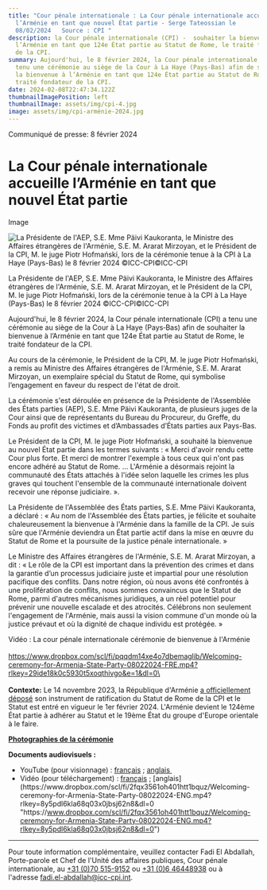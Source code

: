 ```yaml
---
title: "Cour pénale internationale : La Cour pénale internationale accueille
  l’Arménie en tant que nouvel État partie - Serge Tateossian le
  08/02/2024   Source : CPI "
description: la Cour pénale internationale (CPI) -  souhaiter la bienvenue à
  l’Arménie en tant que 124e État partie au Statut de Rome, le traité fondateur
  de la CPI.
summary: Aujourd'hui, le 8 février 2024, la Cour pénale internationale (CPI) a
  tenu une cérémonie au siège de la Cour à La Haye (Pays‑Bas) afin de souhaiter
  la bienvenue à l’Arménie en tant que 124e État partie au Statut de Rome, le
  traité fondateur de la CPI.
date: 2024-02-08T22:47:34.122Z
thumbnailImagePosition: left
thumbnailImage: assets/img/cpi-4.jpg
image: assets/img/cpi-arménie-2024.jpg
---
```

<!--StartFragment-->

Communiqué de presse: 8 février 2024

# La Cour pénale internationale accueille l’Arménie en tant que nouvel État partie

Image

![La Présidente de l'AEP, S.E. Mme Päivi Kaukoranta, le Ministre des Affaires étrangères de l'Arménie, S.E. M. Ararat Mirzoyan, et le Président de la CPI, M. le juge Piotr Hofmański, lors de la cérémonie tenue à la CPI à La Haye (Pays-Bas) le 8 février 2024 ©ICC-CPI©ICC-CPI](https://www.icc-cpi.int/sites/default/files/styles/press_release/public/2024-02/20240208-welcoming-ceremony-armenia-60.jpg?itok=kxqK8Ynx)

La Présidente de l'AEP, S.E. Mme Päivi Kaukoranta, le Ministre des Affaires étrangères de l'Arménie, S.E. M. Ararat Mirzoyan, et le Président de la CPI, M. le juge Piotr Hofmański, lors de la cérémonie tenue à la CPI à La Haye (Pays-Bas) le 8 février 2024 ©ICC-CPI©ICC-CPI

Aujourd'hui, le 8 février 2024, la Cour pénale internationale (CPI) a tenu une cérémonie au siège de la Cour à La Haye (Pays‑Bas) afin de souhaiter la bienvenue à l’Arménie en tant que 124e État partie au Statut de Rome, le traité fondateur de la CPI.

Au cours de la cérémonie, le Président de la CPI, M. le juge Piotr Hofmański, a remis au Ministre des Affaires étrangères de l'Arménie, S.E. M. Ararat Mirzoyan, un exemplaire spécial du Statut de Rome, qui symbolise l’engagement en faveur du respect de l'état de droit.

La cérémonie s'est déroulée en présence de la Présidente de l'Assemblée des États parties (AEP), S.E. Mme Päivi Kaukoranta, de plusieurs juges de la Cour ainsi que de représentants du Bureau du Procureur, du Greffe, du Fonds au profit des victimes et d’Ambassades d’États parties aux Pays-Bas.

Le Président de la CPI, M. le juge Piotr Hofmański, a souhaité la bienvenue au nouvel État partie dans les termes suivants : « Merci d'avoir rendu cette Cour plus forte. Et merci de montrer l'exemple à tous ceux qui n'ont pas encore adhéré au Statut de Rome. … L'Arménie a désormais rejoint la communauté des États attachés à l'idée selon laquelle les crimes les plus graves qui touchent l'ensemble de la communauté internationale doivent recevoir une réponse judiciaire. ».

La Présidente de l'Assemblée des États parties, S.E. Mme Päivi Kaukoranta, a déclaré : « Au nom de l'Assemblée des États parties, je félicite et souhaite chaleureusement la bienvenue à l'Arménie dans la famille de la CPI. Je suis sûre que l'Arménie deviendra un État partie actif dans la mise en œuvre du Statut de Rome et la poursuite de la justice pénale internationale. »

Le Ministre des Affaires étrangères de l'Arménie, S.E. M. Ararat Mirzoyan, a dit : « Le rôle de la CPI est important dans la prévention des crimes et dans la garantie d’un processus judiciaire juste et impartial pour une résolution pacifique des conflits. Dans notre région, où nous avons été confrontés à une prolifération de conflits, nous sommes convaincus que le Statut de Rome, parmi d'autres mécanismes juridiques, a un réel potentiel pour prévenir une nouvelle escalade et des atrocités. Célébrons non seulement l'engagement de l'Arménie, mais aussi la vision commune d'un monde où la justice prévaut et où la dignité de chaque individu est protégée. »

Vidéo : La cour pénale internationale cérémonie de bienvenue à l'Arménie\
\
https://www.dropbox.com/scl/fi/pqqdm14xe4o7dbemaglib/Welcoming-ceremony-for-Armenia-State-Party-08022024-FRE.mp4?rlkey=29ide18k0c5930t5xoqthivgo&e=1&dl=0\
\
\
**Contexte:** Le 14 novembre 2023, la République d'Arménie [a officiellement déposé](https://treaties.un.org/doc/Publication/CN/2023/CN.471.2023-Eng.pdf "https\://treaties.un.org/doc/Publication/CN/2023/CN.471.2023-Eng.pdf") son instrument de ratification du Statut de Rome de la CPI et le Statut est entré en vigueur le 1er février 2024. L'Arménie devient le 124ème État partie à adhérer au Statut et le 19ème État du groupe d'Europe orientale à le faire.

**[Photographies de la cérémonie](https://www.flickr.com/photos/icc-cpi/ "https\://www.flickr.com/photos/icc-cpi/")**

**Documents audiovisuels :**

* YouTube (pour visionnage) : [français](https://youtu.be/aO_vA0xjwBY "https\://youtu.be/aO_vA0xjwBY") ; [anglais ](https://youtu.be/G6XsRAiCnd8 "https\://youtu.be/G6XsRAiCnd8") 
* Vidéo (pour téléchargement) : [français](https://www.dropbox.com/scl/fi/pqqdm14xe4o7dbemaglib/Welcoming-ceremony-for-Armenia-State-Party-08022024-FRE.mp4?rlkey=29ide18k0c5930t5xoqthivgo&dl=0 "https\://www.dropbox.com/scl/fi/pqqdm14xe4o7dbemaglib/Welcoming-ceremony-for-Armenia-State-Party-08022024-FRE.mp4?rlkey=29ide18k0c5930t5xoqthivgo&dl=0") ; [anglais](https://www.dropbox.com/scl/fi/2fqx3561oh401htt1bquz/Welcoming-ceremony-for-Armenia-State-Party-08022024-ENG.mp4?rlkey=8y5pdl6kla68q03x0jbsj62n8&dl=0 "https\://www.dropbox.com/scl/fi/2fqx3561oh401htt1bquz/Welcoming-ceremony-for-Armenia-State-Party-08022024-ENG.mp4?rlkey=8y5pdl6kla68q03x0jbsj62n8&dl=0")

- - -

Pour toute information complémentaire, veuillez contacter Fadi El Abdallah, Porte-parole et Chef de l'Unité des affaires publiques, Cour pénale internationale, au [+31 (0)70 515-9152](tel:+31705159152) ou [+31 (0)6 46448938](tel:+31646448938) ou à l'adresse [fadi.el-abdallah@icc-cpi.int](mailto:fadi.el-abdallah@icc-cpi.int "mailto\:fadi.el-abdallah@icc-cpi.int").

<!--EndFragment-->
